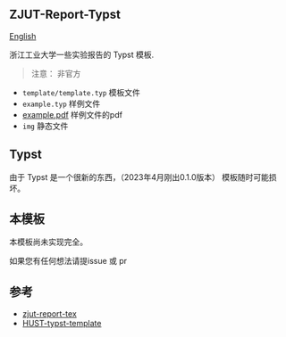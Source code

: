 ## ZJUT-Report-Typst
[English](./README.md)

浙江工业大学一些实验报告的 Typst 模板.

> 注意： 非官方

- `template/template.typ` 模板文件
- `example.typ` 样例文件
- [example.pdf](./example.pdf) 样例文件的pdf
- `img` 静态文件

## Typst
由于 Typst 是一个很新的东西，（2023年4月刚出0.1.0版本）
模板随时可能损坏。

## 本模板

本模板尚未实现完全。

如果您有任何想法请提issue 或 pr

## 参考
- [zjut-report-tex](https://github.com/zjutjh/zjut-report-tex)
- [HUST-typst-template](https://github.com/werifu/HUST-typst-template)
